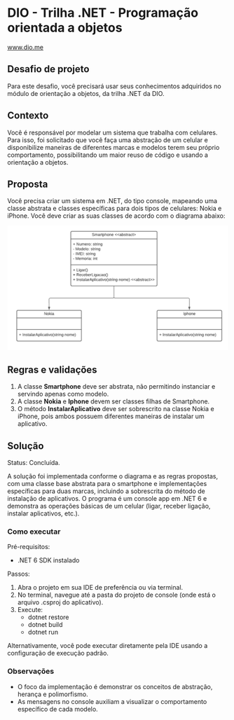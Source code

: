 # DIO - Trilha .NET - Programação orientada a objetos
www.dio.me

## Desafio de projeto
Para este desafio, você precisará usar seus conhecimentos adquiridos no módulo de orientação a objetos, da trilha .NET da DIO.

## Contexto
Você é responsável por modelar um sistema que trabalha com celulares. Para isso, foi solicitado que você faça uma abstração de um celular e disponibilize maneiras de diferentes marcas e modelos terem seu próprio comportamento, possibilitando um maior reuso de código e usando a orientação a objetos.

## Proposta
Você precisa criar um sistema em .NET, do tipo console, mapeando uma classe abstrata e classes específicas para dois tipos de celulares: Nokia e iPhone. 
Você deve criar as suas classes de acordo com o diagrama abaixo:

![Diagrama classes](Imagens/diagrama.png)

## Regras e validações
1. A classe **Smartphone** deve ser abstrata, não permitindo instanciar e servindo apenas como modelo.
2. A classe **Nokia** e **Iphone** devem ser classes filhas de Smartphone.
3. O método **InstalarAplicativo** deve ser sobrescrito na classe Nokia e iPhone, pois ambos possuem diferentes maneiras de instalar um aplicativo.

## Solução
Status: Concluída.

A solução foi implementada conforme o diagrama e as regras propostas, com uma classe base abstrata para o smartphone e implementações específicas para duas marcas, incluindo a sobrescrita do método de instalação de aplicativos. O programa é um console app em .NET 6 e demonstra as operações básicas de um celular (ligar, receber ligação, instalar aplicativos, etc.).

### Como executar
Pré-requisitos:
- .NET 6 SDK instalado

Passos:
1. Abra o projeto em sua IDE de preferência ou via terminal.
2. No terminal, navegue até a pasta do projeto de console (onde está o arquivo .csproj do aplicativo).
3. Execute:
   - dotnet restore
   - dotnet build
   - dotnet run

Alternativamente, você pode executar diretamente pela IDE usando a configuração de execução padrão.

### Observações
- O foco da implementação é demonstrar os conceitos de abstração, herança e polimorfismo.
- As mensagens no console auxiliam a visualizar o comportamento específico de cada modelo.